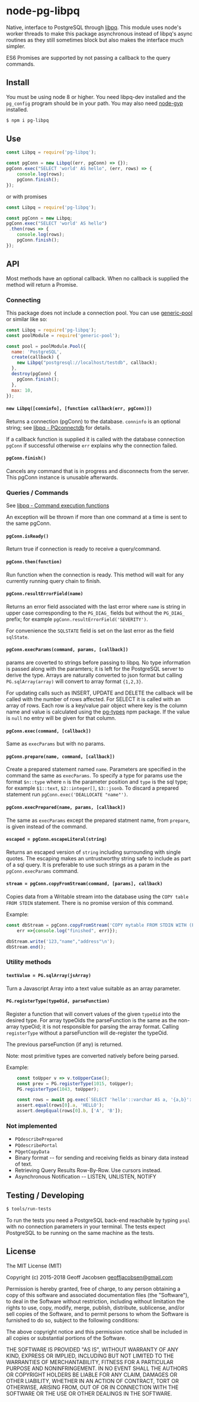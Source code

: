 # node-pg-libpq

Native, interface to PostgreSQL through
[libpq](http://www.postgresql.org/docs/9.4/static/libpq.html). This module uses node's worker
threads to make this package asynchronous instead of libpq's async routines as they still sometimes
block but also makes the interface much simpler.

ES6 Promises are supported by not passing a callback to the query commands.

## Install

You must be using node 8 or higher.  You need libpq-dev installed and the `pg_config` program should
be in your path.  You may also need [node-gyp](https://github.com/TooTallNate/node-gyp) installed.

```sh
$ npm i pg-libpq
```

## Use

```js
const Libpq = require('pg-libpq');

const pgConn = new Libpq((err, pgConn) => {});
pgConn.exec("SELECT 'world' AS hello", (err, rows) => {
    console.log(rows);
    pgConn.finish();
});
```

or with promises

```js
const Libpq = require('pg-libpq');

const pgConn = new Libpq;
pgConn.exec("SELECT 'world' AS hello")
 .then(rows => {
    console.log(rows);
    pgConn.finish();
});
```


## API

Most methods have an optional callback. When no callback is supplied the method will return a
Promise.

### Connecting

This package does not include a connection pool. You can use
[generic-pool](https://www.npmjs.com/package/generic-pool) or similar like so:

```js
const Libpq = require('pg-libpq');
const poolModule = require('generic-pool');

const pool = poolModule.Pool({
  name: 'PostgreSQL',
  create(callback) {
    new Libpq("postgresql://localhost/testdb", callback);
  },
  destroy(pgConn) {
    pgConn.finish();
  },
  max: 10,
});
```

#### `new Libpq([conninfo], [function callback(err, pgConn)])`

Returns a connection (pgConn) to the database. `conninfo` is an optional string; see [libpq -
PQconnectdb](http://www.postgresql.org/docs/9.4/interactive/libpq-connect.html) for details.

If a callback function is supplied it is called with the database connection `pgConn` if successful
otherwise `err` explains why the connection failed.

#### `pgConn.finish()`

Cancels any command that is in progress and disconnects from the server. This pgConn instance is
unusable afterwards.

### Queries / Commands

See [libpq - Command execution functions](http://www.postgresql.org/docs/9.4/interactive/libpq-exec.html)

An exception will be thrown if more than one command at a time is sent to the same
pgConn.

#### `pgConn.isReady()`

Return true if connection is ready to receive a query/command.

#### `pgConn.then(function)`

Run function when the connection is ready. This method will wait for any currently running query
chain to finish.

#### `pgConn.resultErrorField(name)`

Returns an error field associated with the last error where `name` is string in upper case
corresponding to the `PG_DIAG_` fields but without the `PG_DIAG_` prefix; for example
`pgConn.resultErrorField('SEVERITY')`.

For convenience the `SQLSTATE` field is set on the last error as the field `sqlState`.

#### `pgConn.execParams(command, params, [callback])`

params are coverted to strings before passing to libpq. No type information is passed along with the
paramters; it is left for the PostgreSQL server to derive the type. Arrays are naturally converted to
json format but calling `PG.sqlArray(array)` will convert to array format `{1,2,3}`.

For updating calls such as INSERT, UPDATE and DELETE the callback will be called with the number of
rows affected. For SELECT it is called with an array of rows. Each row is a key/value pair object
where key is the column name and value is calculated using the
[pg-types](https://www.npmjs.com/package/pg-types) npm package. If the value is `null` no entry will
be given for that column.

#### `pgConn.exec(command, [callback])`

Same as `execParams` but with no params.

#### `pgConn.prepare(name, command, [callback])`

Create a prepared statement named `name`. Parameters are specified in the command the same as
`execParams`. To specify a type for params use the format `$n::type` where `n` is the parameter
position and `type` is the sql type; for example `$1::text`, `$2::integer[]`, `$3::jsonb`.  To
discard a prepared statement run `pgConn.exec('DEALLOCATE "name"')`.

#### `pgConn.execPrepared(name, params, [callback])`

The same as `execParams` except the prepared statment name, from `prepare`, is given instead of the
command.

#### `escaped = pgConn.escapeLiteral(string)`

Returns an escaped version of `string` including surrounding with single quotes. The escaping makes
an untrustworthy string safe to include as part of a sql query. It is preferable to use such strings
as a param in the `pgConn.execParams` command.

#### `stream = pgConn.copyFromStream(command, [params], callback)`

Copies data from a Writable stream into the database using the `COPY table FROM STDIN` statement.
There is no promise version of this command.

Example:

```js
const dbStream = pgConn.copyFromStream('COPY mytable FROM STDIN WITH (FORMAT csv) ',
    err =>{console.log("finished", err)});

dbStream.write('123,"name","address"\n');
dbStream.end();

```
### Utility methods

#### `textValue = PG.sqlArray(jsArray)`

Turn a Javascript Array into a text value suitable as an array parameter.

#### `PG.registerType(typeOid, parseFunction)`

Register a function that will convert values of the given `typeOid` into the desired type. For array
typeOids the parseFunction is the same as the non-array typeOid; it is not responsible for parsing
the array format. Calling `registerType` without a parseFunction will de-register the typeOid.

The previous parseFunction (if any) is returned.

Note: most primitive types are converted natively before being parsed.

Example:

```js
    const toUpper v => v.toUpperCase();
    const prev = PG.registerType(1015, toUpper);
    PG.registerType(1043, toUpper);

    const rows = await pg.exec(`SELECT 'hello'::varchar AS a, '{a,b}'::varchar[] AS b`);
    assert.equal(rows[0].a, 'HELLO');
    assert.deepEqual(rows[0].b, ['A', 'B']);
```

### Not implemented

* `PQdescribePrepared`
* `PQdescribePortal`
* `PQgetCopyData`
* Binary format -- for sending and receiving fields as binary data instead of text.
* Retrieving Query Results Row-By-Row. Use cursors instead.
* Asynchronous Notification -- LISTEN, UNLISTEN, NOTIFY


## Testing / Developing

```sh
$ tools/run-tests
```

To run the tests you need a PostgreSQL back-end reachable by typing `psql` with no connection
parameters in your terminal. The tests expect PostgreSQL to be running on the same machine as the
tests.


## License

The MIT License (MIT)

Copyright (c) 2015-2018 Geoff Jacobsen <geoffjacobsen@gmail.com>

Permission is hereby granted, free of charge, to any person obtaining a copy
of this software and associated documentation files (the "Software"), to deal
in the Software without restriction, including without limitation the rights
to use, copy, modify, merge, publish, distribute, sublicense, and/or sell
copies of the Software, and to permit persons to whom the Software is
furnished to do so, subject to the following conditions:

The above copyright notice and this permission notice shall be included in
all copies or substantial portions of the Software.

THE SOFTWARE IS PROVIDED "AS IS", WITHOUT WARRANTY OF ANY KIND, EXPRESS OR
IMPLIED, INCLUDING BUT NOT LIMITED TO THE WARRANTIES OF MERCHANTABILITY,
FITNESS FOR A PARTICULAR PURPOSE AND NONINFRINGEMENT. IN NO EVENT SHALL THE
AUTHORS OR COPYRIGHT HOLDERS BE LIABLE FOR ANY CLAIM, DAMAGES OR OTHER
LIABILITY, WHETHER IN AN ACTION OF CONTRACT, TORT OR OTHERWISE, ARISING FROM,
OUT OF OR IN CONNECTION WITH THE SOFTWARE OR THE USE OR OTHER DEALINGS IN
THE SOFTWARE.
